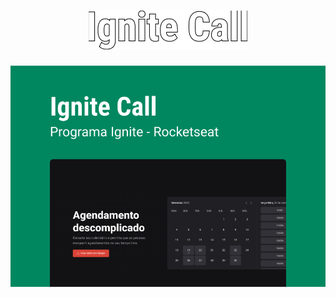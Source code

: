 <h1 align="center">
  <img src=".github/logo.png" />
</h1>

<div align="center">
  <img src=".github/cover.png" />
</div>
